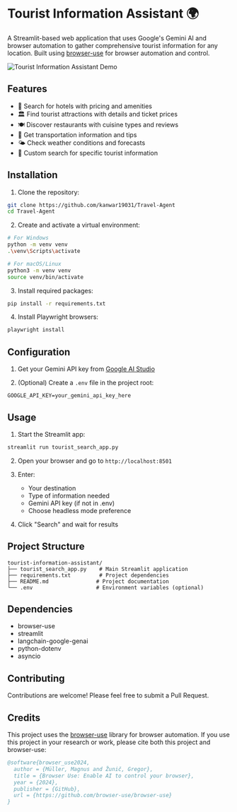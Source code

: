 # Tourist Information Assistant 🌍

A Streamlit-based web application that uses Google's Gemini AI and browser automation to gather comprehensive tourist information for any location. Built using [browser-use](https://github.com/browser-use/browser-use) for browser automation and control.

![Tourist Information Assistant Demo](demo.gif)

## Features

- 🏨 Search for hotels with pricing and amenities
- 🏛️ Find tourist attractions with details and ticket prices
- 🍽️ Discover restaurants with cuisine types and reviews
- 🚌 Get transportation information and tips
- 🌤️ Check weather conditions and forecasts
- 🎯 Custom search for specific tourist information

## Installation

1. Clone the repository:
```bash
git clone https://github.com/kanwar19031/Travel-Agent
cd Travel-Agent
```

2. Create and activate a virtual environment:
```bash
# For Windows
python -m venv venv
.\venv\Scripts\activate

# For macOS/Linux
python3 -m venv venv
source venv/bin/activate
```

3. Install required packages:
```bash
pip install -r requirements.txt
```

4. Install Playwright browsers:
```bash
playwright install
```

## Configuration

1. Get your Gemini API key from [Google AI Studio](https://makersuite.google.com/app/apikey)

2. (Optional) Create a `.env` file in the project root:
```env
GOOGLE_API_KEY=your_gemini_api_key_here
```

## Usage

1. Start the Streamlit app:
```bash
streamlit run tourist_search_app.py
```

2. Open your browser and go to `http://localhost:8501`

3. Enter:
   - Your destination
   - Type of information needed
   - Gemini API key (if not in .env)
   - Choose headless mode preference

4. Click "Search" and wait for results

## Project Structure

```
tourist-information-assistant/
├── tourist_search_app.py    # Main Streamlit application
├── requirements.txt         # Project dependencies
├── README.md               # Project documentation
└── .env                    # Environment variables (optional)
```

## Dependencies

- browser-use
- streamlit
- langchain-google-genai
- python-dotenv
- asyncio

## Contributing

Contributions are welcome! Please feel free to submit a Pull Request.

## Credits

This project uses the [browser-use](https://github.com/browser-use/browser-use) library for browser automation. If you use this project in your research or work, please cite both this project and browser-use:

```bibtex
@software{browser_use2024,
  author = {Müller, Magnus and Žunič, Gregor},
  title = {Browser Use: Enable AI to control your browser},
  year = {2024},
  publisher = {GitHub},
  url = {https://github.com/browser-use/browser-use}
}
``` 
